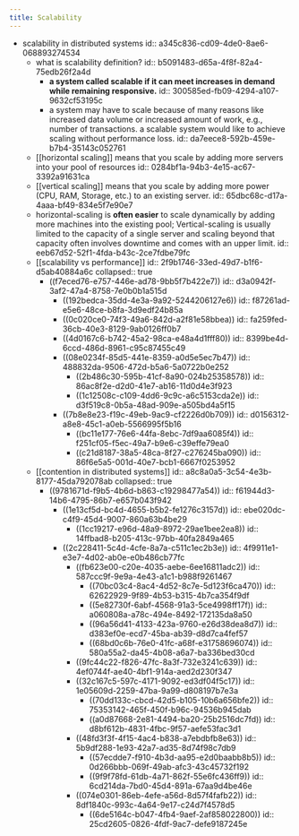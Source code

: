 ```yaml
---
title: Scalability
---
```


- scalability in distributed systems
  id:: a345c836-cd09-4de0-8ae6-068893274534
	- what is scalability definition? 
	  id:: b5091483-d65a-4f8f-82a4-75edb26f2a4d
		- **a system called scalable if it can meet increases in demand while remaining responsive.**
		  id:: 300585ed-fb09-4294-a107-9632cf53195c
		- a system may have to scale because of many reasons like increased data volume or increased amount of work, e.g., number of transactions. a scalable system would like to achieve scaling without performance loss.
		  id:: da7eece8-592b-459e-b7b4-35143c052761
	- [[horizontal scaling]] means that you scale by adding more servers into your pool of resources
	  id:: 0284bf1a-94b3-4e15-ac67-3392a91631ca
	- [[vertical scaling]] means that you scale by adding more power (CPU, RAM, Storage, etc.) to an existing server.
	  id:: 65dbc68c-d17a-4aaa-bf49-834e5f7e90e7
	- horizontal-scaling is **often easier** to scale dynamically by adding more machines into the existing pool; Vertical-scaling is usually limited to the capacity of a single server and scaling beyond that capacity often involves downtime and comes with an upper limit.
	  id:: eeb67d52-52f1-4fda-b43c-2ce7fdbe79fc
	- [[scalability vs performance]] 
	  id:: 2f9b1746-33ed-49d7-b1f6-d5ab40884a6c
	  collapsed:: true
		- ((f7eced76-e757-446e-ad78-9bb5f7b422e7))
		  id:: d3a0942f-3af2-47a4-8758-7e0b0b1a515d
			- ((192bedca-35dd-4e3a-9a92-5244206127e6))
			  id:: f87261ad-e5e6-48ce-b8fa-3d9edf24b85a
			- ((0c020ce0-74f3-49a6-842d-a2f81e58bbea))
			  id:: fa259fed-36cb-40e3-8129-9ab0126ff0b7
			- ((4d0167c6-b742-45a2-98ca-e48a4d1fff80))
			  id:: 8399be4d-6ccd-486d-8961-c95c87455c49
			- ((08e0234f-85d5-441e-8359-a0d5e5ec7b47))
			  id:: 488832da-9506-472d-b5a6-5a0722b0e252
				- ((2b486c30-595b-41cf-8a90-024b25358578))
				  id:: 86ac8f2e-d2d0-41e7-ab16-11d0d4e3f923
				- ((1c12508c-c109-4dd6-9c9c-a6c5153cda2e))
				  id:: d3f519c8-0b5a-48ad-909e-a505bd4a5f15
			- ((7b8e8e23-f19c-49eb-9ac9-cf2226d0b709))
			  id:: d0156312-a8e8-45c1-a0eb-5566995f5b16
				- ((bc11e177-76e6-44fa-8ebc-7df9aa6085f4))
				  id:: f251cf05-f5ec-49a7-b9e6-c39effe79ea0
				- ((c21d8187-38a5-48ca-8f27-c276245ba090))
				  id:: 86f6e5a5-001d-40e7-bcb1-6667f0253952
	- [[contention in distributed systems]]
	  id:: a8c8a0a5-3c54-4e3b-8177-45da792078ab
	  collapsed:: true
		- ((9781671d-f9b5-4b6d-b863-c19298477a54))
		  id:: f61944d3-14b6-4795-86b7-e657b043f942
			- ((1e13cf5d-bc4d-4655-b5b2-fe1276c3157d))
			  id:: ebe020dc-c4f9-45d4-9007-860a63b4be29
				- ((1cc19217-e96d-48a9-8972-29ae1bee2ea8))
				  id:: 14ffbad8-b205-413c-97bb-40fa2849a465
			- ((2c228411-5c4d-4cfe-8a7a-c511c1ec2b3e))
			  id:: 4f9911e1-e3e7-4d02-ab0e-e0b486cb77fc
				- ((fb623e00-c20e-4035-aebe-6ee16811adc2))
				  id:: 587ccc9f-9e9a-4e43-a1c1-b988f9261467
					- ((70bc03c4-8ac4-4d52-8c7e-5d123f6ca470))
					  id:: 62622929-9f89-4b53-b315-4b7ca354f9df
					- ((5e82730f-6abf-4568-91a3-5ce4998ff17f))
					  id:: a060808a-a78c-494e-8492-172135da8a50
					- ((96a56d41-4133-423a-9760-e26d38dea8d7))
					  id:: d383ef0e-ecd7-45ba-ab39-d8d7ca4fef57
					- ((68bd0c6b-76e0-41fc-a68f-e31758696074))
					  id:: 580a55a2-da45-4b08-a6a7-ba336bed30cd
				- ((9fc44c22-f826-47fc-8a3f-732e3241c639))
				  id:: 4ef0744f-ae40-4bf1-914a-aed2d230f347
				- ((32c167c5-597c-4171-9092-ed3df04f5c17))
				  id:: 1e05609d-2259-47ba-9a99-d808197b7e3a
					- ((70dd133c-cbcd-42d5-b105-10b6a656bfe2))
					  id:: 75353142-465f-450f-b96c-94536b945dab
					- ((a0d87668-2e81-4494-ba20-25b2516dc7fd))
					  id:: d8bf612b-4831-4fbc-9f57-aefe53fac3d1
				- ((48fd3f3f-4f15-4ac4-b838-a7ebdbfb8e63))
				  id:: 5b9df288-1e93-42a7-ad35-8d74f98c7db9
					- ((57ecdde7-f910-4b3d-aa95-e2d0baabb8b5))
					  id:: 0d266bbb-069f-49ab-afc3-43c45732f192
					- ((9f9f78fd-61db-4a71-862f-55e6fc436ff9))
					  id:: 6cd214da-7bd0-45d4-891a-67aa9d4be46e
				- ((074e0301-86eb-4efe-a56d-8d57f4fafb22))
				  id:: 8df1840c-993c-4a64-9e17-c24d7f4578d5
					- ((6de5164c-b047-4fb4-9aef-2af858022800))
					  id:: 25cd2605-0826-4fdf-9ac7-defe9187245e